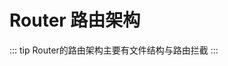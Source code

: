 <!--
 * @Author: your name
 * @Date: 2021-02-09 18:50:38
 * @LastEditTime: 2021-02-12 14:30:12
 * @LastEditors: Please set LastEditors
 * @Description: In User Settings Edit
 * @FilePath: /vuepress-starter/docs/Projects/README.md
-->
# Router 路由架构
::: tip
Router的路由架构主要有文件结构与路由拦截
:::